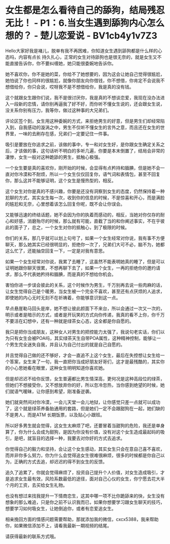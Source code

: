 # 女生都是怎么看待自己的舔狗，结局残忍无比！ - P1：6.当女生遇到舔狗内心怎么想的？ - 楚儿恋爱说 - BV1cb4y1v7Z3

Hello大家好我是褚儿，脱单有我不再困难，你知道女生遇到舔狗都是什么样的心态吗，内容有点长 持久扎心，正常的女生对待舔狗也是很无奈的，就是女生又不能直接告诉你，你不要纠缠她，她只能很委婉地告诉你。

她不喜欢你，你不是她的菜，你给不了她想要的，因为这会让她自己觉得很尴尬，她怕说了你也同样的很尴尬，就像你朋友向你借钱，你不想借，你肯定不会说我不想借给你，你只会说，哎呀我不是不想借给你，我是真的没有钱。

这个就跟女生跟你们说，我不是很讨厌你，我是真的不想谈恋爱，我现在没办法进入一段新的恋情，请你别再逼我了好不好，而你听不懂女生说的，还会跟女生说，没关系你别有压力，我等你，做过这种事的大兄弟们。

评论区签个到，女生用这种委婉的方式，来拒绝男生的好意，但是男生们却经常陷入到，自我感动的漩涡之中，男生不仅听不懂女生的言外之意，而且还在女生的世界里，一味的去刷存在感，兄弟们一定要记住一件事。

吸引是要放在你追求之前，该做的事中，专一和对女生好，是你跟女生确定关系之后，才该做的事，这句话听不明白的多听几遍，你要是本末倒置了，结局会非常的凄惨，女生一般对这种跪舔的男生，抵触心极强。

一个女生要是真的喜欢你，刚开始的时候，会显得有点矜持和腼腆，但是她不会一直对你冷漠和不耐烦，所以一个女生仅仅回复你，语气词和表情包，甚至不回复你，那么这并不能够证明，这个女生是慢热型的，相反。

这个女生对你是真的不感兴趣，你要是还没有洞察到女生的态度，仍然保持着一种尬聊的方式，其实女生每一次，收到你的信息的时候，不是惊喜和开心，而是满脸的尴尬和无奈，心里想着该怎么回复你呢，既不会让你误会。

又能够迅速的终结话题，她不会因为你的执着而感动的，相反，当她对你仅存的耐心和好感，消磨殆尽的时候，那么就有可能，直截了当的和你阐述事实，不在乎彼此的面子了，总之，一个女生对你的抵触心，到了极限的时候。

你们的关系，那几乎就可以划上句号了，如果一个女生经常对你说，我有事不方便聊天，那么她其实已经很明显的，拒绝你一次了，兄弟们大可不必，脑不为，她都这么忙了，还能抽空回复一下，一定是对我有意思。

如果一个女生经常对你说，我累了去睡了，这虽然不能表明她真的睡了，但是可以证明她跟你聊天很累，不想再聊下去了，如果一个女生，一再的拒绝你的邀约请求，那么不代表她矜持和腼腆，而是真的不想给你机会。

害怕你进一步误会彼此的关系，这个时候作为男生，千万别再去说一些肉麻的话，让女生觉得自己是个暖男，当女生被一个完全不喜欢，甚至还有点厌烦的人追求，即使她的内心无时无刻不在祈祷着，你能够意识到这一点。

早点悬崖勒马回头是岸，她不想让彼此颜面下不来台，所以会通过一次又一次的，明示或者是暗示的方式，或者是开玩笑的方式向你传递，我真的看不上你，你千万不要活在幻想中，还有一种就是绿茶女心态，这全都是你自愿的。

我只是把你当成朋友，这种女人对男生的把控能力太强了，我说句老实话，你们以为只有女生会被POA吗，其实绿茶天生自带POA属性，这种精神控制，能够让一个男生完全迷失自我，并且认为自己付出的就是自己自愿的。

并且觉得自己做的还不够好，才会一直追不上这个女生，最后在失控想让女生给一个答案，女生来了一句，我一直把你当成好朋友好哥们，这才是最残酷的，其实你的小心思她看在眼里，这种女生明明知道你喜欢她。

但是却迟迟不给你反馈，女生普遍都比男生情深高，更何况是这种高段位的绿茶，但她们不想接受你，又不想放弃你的好，所以忽冷忽热，当你感到绝望的时候，她们就语气暧昧，让你感到希望，刚准备逆袭。

她们就突然间对你冷漠，一会儿天堂一会儿地狱，让你感觉只差一点就可以成功了，这个就是绿茶养备胎通用的套路，但是她们一定不会跟甜狗在一起，她们缺的不是男人，而是ATM 长期饭票，以及贴心小跟班。

所以好多男生就会觉得，这女生太麻烦了吧，还要冒着当甜狗的危险，我还是单身算了，你为什么会成为甜狗，是因为你没有价值，没有对这个女生造成最起码的吸引，是吧，就盲目的选择一种，我要去对你好的方式去追求。

你觉得自己的毅力和坚持，会让这个女生感动，其实女生只会在意自己喜不喜欢，而并非你多么努力，你为什么会觉得追女生很难很麻烦，很多的时候都是你自己以为，正确的方式去追，却迟迟的得不到女生的反馈。

追久了追累了，你就会觉得麻烦了，投资自己提升个人价值，对女生造成吸引，才是追求女生最有效，风险系数最低的途径，面对自己心仪的女生，你宁愿去花大半个月的工资，去买给女生礼物。

也没有想过来找我提升一下情商恋生，这其中哪一项不比你跪舔来的快，女生没有想象的那么难追，只是你之前不认识我而已，如果你想要学习跟女生聊天的技巧，想要学习如何吸女生，让她倒追你，或者有恋爱追女生。

相亲挽回方面的情感问题需要帮助，那就添加我的微信，cxcx5388，我来帮助你，如果微信添加不上，请看我最新一期视频的结尾。

请获得最新的联系方式哦。